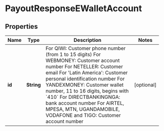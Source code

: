
# PayoutResponseEWalletAccount

## Properties
Name | Type | Description | Notes
------------ | ------------- | ------------- | -------------
**id** | **String** | For QIWI: Customer phone number (from 1 to 15 digits) For WEBMONEY: Customer account number For NETELLER: Customer email For &#39;Latin America&#39;: Customer personal identification number For YANDEXMONEY: Customer wallet number, 11 to 16 digits, begins with &#x60;410&#x60; For DIRECTBANKINGNGA: bank account number For AIRTEL, MPESA, MTN, UGANDAMOBILE, VODAFONE and TIGO: Customer account number |  [optional]



